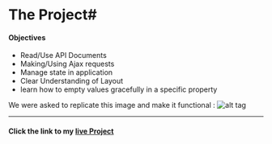 # The Project#

#### Objectives ####

* Read/Use API Documents
* Making/Using Ajax requests
* Manage state in application
* Clear Understanding of Layout
* learn how to empty values gracefully in a specific property




We were asked to replicate this image and make it functional :
![alt tag](https://tiy-learn-content.s3.amazonaws.com/cbd466cf-page.png)
 - - - -

#### Click the link to my [live Project](https://tiy-maria-del-carmenchico-weekend_the_project.surge.sh)
